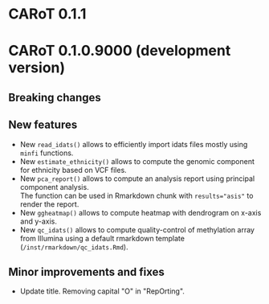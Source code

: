 # CARoT 0.1.1

# CARoT 0.1.0.9000 (development version)

## Breaking changes

## New features

* New `read_idats()` allows to efficiently import idats files mostly using `minfi` functions.
* New `estimate_ethnicity()` allows to compute the genomic component for ethnicity based on VCF files.
* New `pca_report()` allows to compute an analysis report using principal component analysis.  
  The function can be used in Rmarkdown chunk with `results="asis"` to render the report.
* New `ggheatmap()` allows to compute heatmap with dendrogram on x-axis and y-axis.
* New `qc_idats()` allows to compute quality-control of methylation array from Illumina using a default rmarkdown template (`/inst/rmarkdown/qc_idats.Rmd`).

## Minor improvements and fixes

* Update title. Removing capital "O" in "RepOrting".
